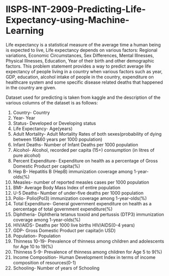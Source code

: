 # llSPS-INT-2909-Predicting-Life-Expectancy-using-Machine-Learning

Life expectancy is a statistical measure of the average time a human being is expected to live, Life expectancy depends on various factors: Regional variations, Economic Circumstances, Sex Differences, Mental Illnesses, Physical Illnesses, Education, Year of their birth and other demographic factors. This problem statement provides a way to predict average life expectancy of people living in a country when various factors such as year, GDP, education, alcohol intake of people in the country, expenditure on healthcare system and some specific disease related deaths that happened in the country are given.

Dataset used for predicting is taken from kaggle and the description of the various columns of the dataset is as follows:
1. Country- Country
2. Year- Year
3. Status- Developed or Developing status
4. Life Expectancy- Age(years)
5. Adult Mortality- Adult Mortality Rates of both sexes(probability of dying between 15&60 years per 1000 population)
6. Infant Deaths- Number of Infant Deaths per 1000 population
7. Alcohol- Alcohol, recorded per capita (15+) consumption (in litres of pure alcohol)
8. Percent Expenditure- Expenditure on health as a percentage of Gross Domestic Product per capita(%)
9. Hep B- Hepatitis B (HepB) immunization coverage among 1-year-olds(%)
10. Measles- number of reported measles cases per 1000 population
11. BMI- Average Body Mass Index of entire population
12. U-5 Deaths- Number of under-five deaths per 1000 population
13. Polio- Polio(Pol3) immunization coverage among 1-year-olds(%)
14. Total Expenditure- General government expenditure on health as a percentage of total government expenditure(%)
15. Diphtheria- Diphtheria tetanus toxoid and pertussis (DTP3) immunization coverage among 1-year-olds(%)
16. HIV/AIDS- Deaths per 1000 live births HIV/AIDS(0-4 years)
17. GDP- Gross Domestic Product per capita(in USD)
18. Population- Population
19. Thinness 10-19- Prevalence of thinness among children and adolescents for Age 10 to 19(%)
20. Thinness 5-9- Prevalence of thinness among children for Age 5 to 9(%)
21. Income Composition- Human Development Index in terms of income composition of resources(0-1)
22. Schooling- Number of years of Schooling
